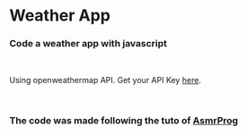 # Weather App

### Code a weather app with javascript

<br>

Using openweathermap API. Get your API Key [here](https://openweathermap.org/).

<br>

### The code was made following the tuto of [AsmrProg](https://www.youtube.com/watch?v=iILFBGm_I9M)


